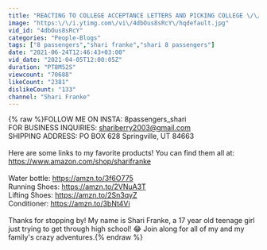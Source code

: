 ```yaml
---
title: "REACTING TO COLLEGE ACCEPTANCE LETTERS AND PICKING COLLEGE \/\/ Life Update"
image: "https:\/\/i.ytimg.com\/vi\/4dbOus8sRcY\/hqdefault.jpg"
vid_id: "4dbOus8sRcY"
categories: "People-Blogs"
tags: ["8 passengers","shari franke","shari 8 passengers"]
date: "2021-06-24T12:46:43+03:00"
vid_date: "2021-04-05T12:00:05Z"
duration: "PT8M52S"
viewcount: "70688"
likeCount: "2381"
dislikeCount: "133"
channel: "Shari Franke"
---
```

{% raw %}FOLLOW ME ON INSTA: 8passengers_shari<br />FOR BUSINESS INQUIRIES: shariberry2003@gmail.com<br />SHIPPING ADDRESS: PO BOX 628 Springville, UT 84663<br /><br />Here are some links to my favorite products! You can find them all at: <a rel="nofollow" target="blank" href="https://www.amazon.com/shop/sharifranke">https://www.amazon.com/shop/sharifranke</a><br /><br />Water bottle: <a rel="nofollow" target="blank" href="https://amzn.to/3f6O775">https://amzn.to/3f6O775</a><br />Running Shoes: <a rel="nofollow" target="blank" href="https://amzn.to/2VNuA3T">https://amzn.to/2VNuA3T</a><br />Lifting Shoes: <a rel="nofollow" target="blank" href="https://amzn.to/2Sn3qyZ">https://amzn.to/2Sn3qyZ</a><br />Conditioner: <a rel="nofollow" target="blank" href="https://amzn.to/3bNt4Vi">https://amzn.to/3bNt4Vi</a><br /><br />Thanks for stopping by! My name is Shari Franke, a 17 year old teenage girl just trying to get through high school! 😂 Join along for all of my and my family's crazy adventures.{% endraw %}
